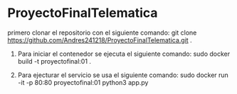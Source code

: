 # ProyectoFinalTelematica
primero clonar el repositorio con el siguiente comando: 
git clone https://github.com/Andres241218/ProyectoFinalTelematica.git .

1. Para iniciar el contenedor se ejecuta el siguiente comando:
  sudo docker build -t proyectofinal:01 .

2. Para ejecturar el servicio se usa el siguiente comando:
  sudo docker run -it -p 80:80 proyectofinal:01 python3 app.py                                                                
